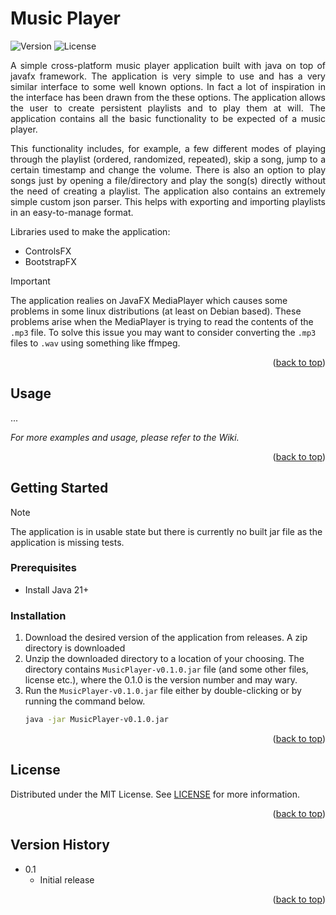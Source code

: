 # Music Player
![Version](https://img.shields.io/badge/java-21+-blue.svg?style=flat)
![License](https://img.shields.io/badge/license-MIT-green.svg?style=flat)

<p align="justify">
    A simple cross-platform music player application built with java on top of javafx framework. The application is very simple to use and has a very similar interface to some well known options. In fact a lot of inspiration in the interface has been drawn from the these options. The application allows the user to create persistent playlists and to play them at will. The application contains all the basic functionality to be expected of a music player.
</p>

<p align="justify">
    This functionality includes, for example, a few different modes of playing through the playlist (ordered, randomized, repeated), skip a song, jump to a certain timestamp and change the volume. There is also an option to play songs just by opening a file/directory and play the song(s) directly without the need of creating a playlist. The application also contains an extremely simple custom json parser. This helps with exporting and importing playlists in an easy-to-manage format.
</p>

Libraries used to make the application:
- ControlsFX
- BootstrapFX

> [!IMPORTANT]
> The application realies on JavaFX MediaPlayer which causes some problems in some linux distributions (at least on Debian based). These problems arise when the MediaPlayer is trying to read the contents of the `.mp3` file. To solve this issue you may want to consider converting the `.mp3` files to `.wav` using something like ffmpeg.

<p align="right">(<a href="#music-player">back to top</a>)</p>

## Usage

...

*For more examples and usage, please refer to the Wiki.*

<p align="right">(<a href="#music-player">back to top</a>)</p>

## Getting Started
> [!NOTE]
> The application is in usable state but there is currently no built jar file as the application is missing tests.

### Prerequisites
- Install Java 21+

### Installation
1. Download the desired version of the application from releases. A zip directory is downloaded
2. Unzip the downloaded directory to a location of your choosing. The directory contains `MusicPlayer-v0.1.0.jar` file (and some other files, license etc.), where the 0.1.0 is the version number and may wary.
3. Run the `MusicPlayer-v0.1.0.jar` file either by double-clicking or by running the command below.
    ```sh
    java -jar MusicPlayer-v0.1.0.jar
    ```

<p align="right">(<a href="#music-player">back to top</a>)</p>

## License
Distributed under the MIT License. See <a href="./LICENSE">LICENSE</a> for more information.

<p align="right">(<a href="#music-player">back to top</a>)</p>

## Version History

- 0.1
    - Initial release

<p align="right">(<a href="#music-player">back to top</a>)</p>
